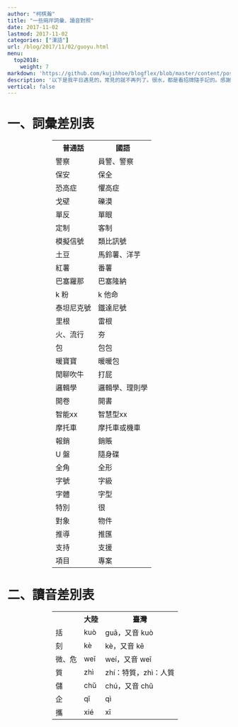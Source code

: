 ```yaml
---
author: "柯棋瀚"
title: "一些㒳厈詞彙、讀音對照"
date: 2017-11-02
lastmod: 2017-11-02
categories: ["漢語"]
url: /blog/2017/11/02/guoyu.html
menu:
  top2018:
    weight: 7
markdown: 'https://github.com/kujihhoe/blogflex/blob/master/content/post/2017-11-02-guoyu.md'
description: '以下是我平日遇見的，常見的就不再列了。很水，都是看招牌隨手記的。感謝尙謙同學的糾正。'
vertical: false
---
```


# 一、詞彙差別表

<center><table style="width:60%">
<tr>
<th>普通話</th>
<th>國語</th>
</tr>
<tr>
<td>警察</td>
<td>員警、警察</td>
</tr>
<tr>
<td>保安</td>
<td>保全</td>
</tr>
<tr>
<td>恐高症</td>
<td>懼高症</td>
</tr>
<tr>
<td>戈壁</td>
<td>礫漠</td>
</tr>
<tr>
<td>單反</td>
<td>單眼</td>
</tr>
<tr>
<td>定制</td>
<td>客制</td>
</tr>
<tr>
<td>模擬信號</td>
<td>類比訊號</td>
</tr>
<tr>
<td>土豆</td>
<td>馬鈴薯、洋芋</td>
</tr>
<tr>
<td>紅薯</td>
<td>番薯</td>
</tr>
<tr>
<td>巴塞羅那</td>
<td>巴塞隆納</td>
</tr>
<tr>
<td>k 粉</td>
<td>k 他命</td>
</tr>
<tr>
<td>泰坦尼克號</td>
<td>鐵達尼號</td>
</tr>
<tr>
<td>里根</td>
<td>雷根</td>
</tr>
<tr>
<td>火、流行</td>
<td>夯</td>
</tr>
<tr>
<td>包</td>
<td>包包</td>
</tr>
<tr>
<td>暖寶寶</td>
<td>暖暖包</td>
</tr>
<tr>
<td>閒聊吹牛</td>
<td>打屁</td>
</tr>
<tr>
<td>邏輯學</td>
<td>邏輯學、理則學</td>
</tr>
<tr>
<td>開卷</td>
<td>開書</td>
</tr>
<tr>
<td>智能xx</td>
<td>智慧型xx</td>
</tr>
<tr>
<td>摩托車</td>
<td>摩托車或機車</td>
</tr>
<tr>
<td>報銷</td>
<td>銷賬</td>
</tr>
<tr>
<td>U 盤</td>
<td>隨身碟</td>
</tr>
<tr>
<td>全角</td>
<td>全形</td>
</tr>
<tr>
<td>字號</td>
<td>字級</td>
</tr>
<tr>
<td>字體</td>
<td>字型</td>
</tr><tr>
<td>特別</td>
<td>很</td>
</tr><tr>
<td>對象</td>
<td>物件</td>
</tr><tr>
<td>推導</td>
<td>推匯</td>
</tr><tr>
<td>支持</td>
<td>支援</td>
</tr><tr>
<td>項目</td>
<td>專案</td>
</tr>
</table></center>

# 二、讀音差別表

<center><table style="width:60%">
<tr>
<th></th>
<th>大陸</th>
<th>臺灣</th>
</tr>
<tr>
<td>括</td>
<td>kuò</td>
<td>guā，又音 kuò</td>
</tr>
<tr>
<td>刻</td>
<td>kè</td>
<td>kè，又音 kē</td>
</tr>
<tr>
<td>微、危</td>
<td>weī</td>
<td>weí，又音 weī</td>
</tr>
<tr>
<td>質</td>
<td>zhì</td>
<td>zhí：特質，zhì：人質</td>
</tr>
<tr>
<td>儲</td>
<td>chǔ</td>
<td>chú，又音 chǔ</td>
</tr>
<tr>
<td>企</td>
<td>qǐ</td>
<td>qì</td>
</tr>
<tr>
<td>攜</td>
<td>xié</td>
<td>xī</td>
</tr></table></center>
